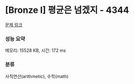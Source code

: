 # [Bronze I] 평균은 넘겠지 - 4344 

[문제 링크](https://www.acmicpc.net/problem/4344) 

### 성능 요약

메모리: 15528 KB, 시간: 172 ms

### 분류

사칙연산(arithmetic), 수학(math)


